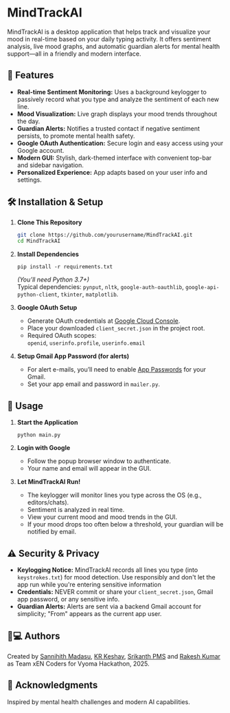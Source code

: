 # MindTrackAI

MindTrackAI is a desktop application that helps track and visualize your mood in real-time based on your daily typing activity. It offers sentiment analysis, live mood graphs, and automatic guardian alerts for mental health support—all in a friendly and modern interface.

## 🚀 Features

- **Real-time Sentiment Monitoring:** Uses a background keylogger to passively record what you type and analyze the sentiment of each new line.
- **Mood Visualization:** Live graph displays your mood trends throughout the day.
- **Guardian Alerts:** Notifies a trusted contact if negative sentiment persists, to promote mental health safety.
- **Google OAuth Authentication:** Secure login and easy access using your Google account.
- **Modern GUI:** Stylish, dark-themed interface with convenient top-bar and sidebar navigation.
- **Personalized Experience:** App adapts based on your user info and settings.

## 🛠️ Installation & Setup

1. **Clone This Repository**
   ```bash
   git clone https://github.com/yourusername/MindTrackAI.git
   cd MindTrackAI
   ```

2. **Install Dependencies**
   ```
   pip install -r requirements.txt
   ```
   *(You’ll need Python 3.7+)*  
   Typical dependencies: `pynput`, `nltk`, `google-auth-oauthlib`, `google-api-python-client`, `tkinter`, `matplotlib`.

3. **Google OAuth Setup**
   - Generate OAuth credentials at [Google Cloud Console](https://console.cloud.google.com/).
   - Place your downloaded `client_secret.json` in the project root.
   - Required OAuth scopes:  
     `openid`, `userinfo.profile`, `userinfo.email`

4. **Setup Gmail App Password (for alerts)**
   - For alert e-mails, you’ll need to enable [App Passwords](https://myaccount.google.com/apppasswords) for your Gmail.
   - Set your app email and password in `mailer.py`.

## 🚦 Usage

1. **Start the Application**
   ```
   python main.py
   ```

2. **Login with Google**
   - Follow the popup browser window to authenticate.
   - Your name and email will appear in the GUI.

3. **Let MindTrackAI Run!**
   - The keylogger will monitor lines you type across the OS (e.g., editors/chats).
   - Sentiment is analyzed in real time.
   - View your current mood and mood trends in the GUI.
   - If your mood drops too often below a threshold, your guardian will be notified by email.

## ⚠️ Security & Privacy

- **Keylogging Notice:** MindTrackAI records all lines you type (into `keystrokes.txt`) for mood detection. Use responsibly and don't let the app run while you're entering sensitive information
- **Credentials:** NEVER commit or share your `client_secret.json`, Gmail app password, or any sensitive info.
- **Guardian Alerts:** Alerts are sent via a backend Gmail account for simplicity; "From" appears as the current app user.

## 👨💻 Authors

Created by [Sannihith Madasu](https://github.com/sannihith-madasu), [KR Keshav](https://github.com/KRK-07/), [Srikanth PMS](https://github.com/PMS-Srikanth/) and [Rakesh Kumar](https://github.com/RAVBLACK/) as Team xEN Coders for Vyoma Hackathon, 2025.

## 📣 Acknowledgments

Inspired by mental health challenges and modern AI capabilities.
